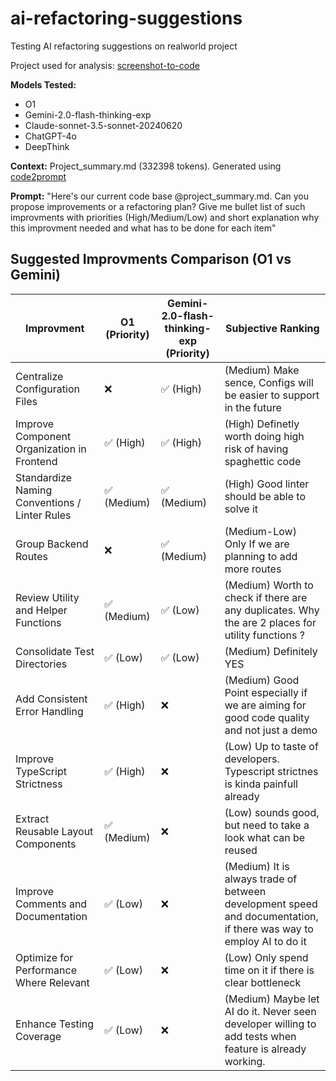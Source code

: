 # ai-refactoring-suggestions
Testing AI refactoring suggestions on realworld project

Project used for analysis: [screenshot-to-code](https://github.com/abi/screenshot-to-code)


**Models Tested:**
- O1
- Gemini-2.0-flash-thinking-exp
- Claude-sonnet-3.5-sonnet-20240620
- ChatGPT-4o
- DeepThink

**Context:**
Project_summary.md (332398 tokens). Generated using [code2prompt](https://github.com/raphaelmansuy/code2prompt)


**Prompt:** 
"Here's our current code base  @project_summary.md. Can you propose improvements or a refactoring plan? Give me bullet list of such improvments with priorities (High/Medium/Low) and short explanation why this improvment needed and what has to be done for each item"


## Suggested Improvments Comparison (O1 vs Gemini)

| Improvment                                        | O1 (Priority) | Gemini-2.0-flash-thinking-exp (Priority) | Subjective Ranking |
| ------------------------------------------------- | ------------- | ---------------------------------------- | ------------- |
| Centralize Configuration Files                    | ❌            | ✅ (High)                                | (Medium) Make sence, Configs will be easier to support in the future         |
| Improve Component Organization in Frontend        | ✅ (High)     | ✅ (High)                                | (High) Definetly worth doing high risk of having spaghettic code              |
| Standardize Naming Conventions / Linter Rules                    | ✅ (Medium)             | ✅ (Medium)                              | (High) Good linter should be able to solve it              |
| Group Backend Routes                              | ❌            | ✅ (Medium)                              | (Medium-Low) Only If we are planning to add more routes             |
| Review Utility and Helper Functions               | ✅ (Medium)   | ✅ (Low)                                 | (Medium) Worth to check if there are any duplicates. Why the are 2 places for utility functions ?           |
| Consolidate Test Directories                      | ✅ (Low)      | ✅ (Low)                                 | (Medium) Definitely YES              |
| Add Consistent Error Handling                     | ✅ (High)     | ❌                                       | (Medium) Good Point especially if we are aiming for good code quality and not just a demo            |
| Improve TypeScript Strictness                     | ✅ (High)     | ❌                                       | (Low) Up to taste of developers. Typescript strictnes is kinda painfull already            |
| Extract Reusable Layout Components                | ✅ (Medium)   | ❌                                       | (Low) sounds good, but need to take a look what can be reused               |
| Improve Comments and Documentation                | ✅ (Low)      | ❌                                       | (Medium) It is always trade of between development speed and documentation, if there was way to employ AI to do it              |
| Optimize for Performance Where Relevant           | ✅ (Low)      | ❌                                       | (Low) Only spend time on it if there is clear bottleneck              |
| Enhance Testing Coverage                          | ✅ (Low)      | ❌                                       | (Medium) Maybe let AI do it. Never seen developer willing to add tests when feature is already working.              | 
